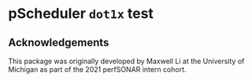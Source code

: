 # pScheduler `dot1x` test

## Acknowledgements

This package was originally developed by Maxwell Li at the University
of Michigan as part of the 2021 perfSONAR intern cohort.
